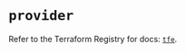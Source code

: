 # `provider`

Refer to the Terraform Registry for docs: [`tfe`](https://registry.terraform.io/providers/hashicorp/tfe/0.67.0/docs).
